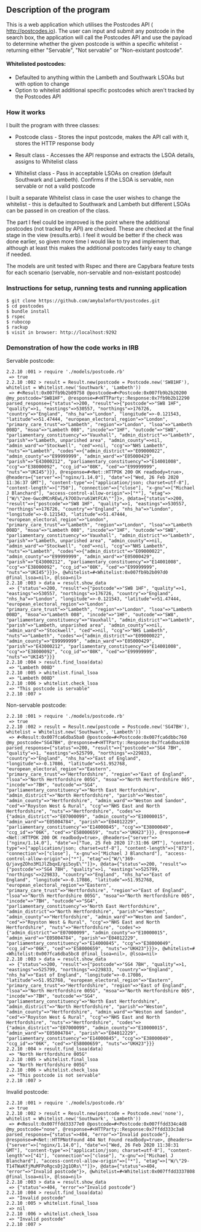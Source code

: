 ## Description of the program

This is a web application which utilises the Postcodes API (​http://postcodes.io). The user can input and submit any postcode in the search box, the application will call the Postcodes API and use the payload to determine whether the given postcode is within a specific whitelist - returning either "Servable", "Not servable" or "Non-existant postcode".

#### Whitelisted postcodes:

- Defaulted to anything within the Lambeth and Southwark LSOAs but with option to change
- Option to whitelist additional specific postcodes which aren't tracked by the Postcodes API

### How it works

I built the program with three classes:

* Postcode class - Stores the input postcode, makes the API call with it, stores the HTTP response body

* Result class - Accesses the API response and extracts the LSOA details, assigns to Whitelist class

* Whitelist class - Pass in acceptable LSOAs on creation (default Southwark and Lambeth). Confirms if the LSOA is servable, non servable or not a valid postcode

I built a separate Whitelist class in case the user wishes to change the whitelist - this is defaulted to Southwark and Lambeth but different LSOAs can be passed in on creation of the class.

The part I feel could be improved is the point where the additional postcodes (not tracked by API) are checked. These are checked at the final stage in the view (results.erb). I feel it would be better if the check was done earlier, so given more time I would like to try and implement that, although at least this makes the additional postcodes fairly easy to change if needed.

The models are unit tested with Rspec and there are Capybara feature tests for each scenario (servable, non-servable and non-existant postcode)

### Instructions for setup, running tests and running application

```
$ git clone https://github.com/amybalmforth/postcodes.git
$ cd postcodes
$ bundle install
$ rspec
$ rubocop
$ rackup
$ visit in browser: http://localhost:9292
```

### Demonstration of how the code works in IRB

Servable postcode:
```
2.2.10 :001 > require './models/postcode.rb'
 => true
2.2.10 :002 > result = Result.new(postcode = Postcode.new('SW81HF'), whitelist = Whitelist.new('Southwark', 'Lambeth'))
 => #<Result:0x007fb9b2b09758 @postcode=#<Postcode:0x007fb9b2b20200 @my_postcode="SW81HF", @response=#<HTTParty::Response:0x7fb9b2b12290 parsed_response={"status"=>200, "result"=>{"postcode"=>"SW8 1HF", "quality"=>1, "eastings"=>530557, "northings"=>176726, "country"=>"England", "nhs_ha"=>"London", "longitude"=>-0.121543, "latitude"=>51.47444, "european_electoral_region"=>"London", "primary_care_trust"=>"Lambeth", "region"=>"London", "lsoa"=>"Lambeth 008D", "msoa"=>"Lambeth 008", "incode"=>"1HF", "outcode"=>"SW8", "parliamentary_constituency"=>"Vauxhall", "admin_district"=>"Lambeth", "parish"=>"Lambeth, unparished area", "admin_county"=>nil, "admin_ward"=>"Stockwell", "ced"=>nil, "ccg"=>"NHS Lambeth", "nuts"=>"Lambeth", "codes"=>{"admin_district"=>"E09000022", "admin_county"=>"E99999999", "admin_ward"=>"E05000429", "parish"=>"E43000212", "parliamentary_constituency"=>"E14001008", "ccg"=>"E38000092", "ccg_id"=>"08K", "ced"=>"E99999999", "nuts"=>"UKI45"}}}, @response=#<Net::HTTPOK 200 OK readbody=true>, @headers={"server"=>["nginx/1.14.0"], "date"=>["Wed, 26 Feb 2020 11:36:37 GMT"], "content-type"=>["application/json; charset=utf-8"], "content-length"=>["750"], "connection"=>["close"], "x-gnu"=>["Michael J Blanchard"], "access-control-allow-origin"=>["*"], "etag"=>["W/\"2ee-GwcdMCnREwL/k7OO3vru61WtFCA\""]}>, @data={"status"=>200, "result"=>{"postcode"=>"SW8 1HF", "quality"=>1, "eastings"=>530557, "northings"=>176726, "country"=>"England", "nhs_ha"=>"London", "longitude"=>-0.121543, "latitude"=>51.47444, "european_electoral_region"=>"London", "primary_care_trust"=>"Lambeth", "region"=>"London", "lsoa"=>"Lambeth 008D", "msoa"=>"Lambeth 008", "incode"=>"1HF", "outcode"=>"SW8", "parliamentary_constituency"=>"Vauxhall", "admin_district"=>"Lambeth", "parish"=>"Lambeth, unparished area", "admin_county"=>nil, "admin_ward"=>"Stockwell", "ced"=>nil, "ccg"=>"NHS Lambeth", "nuts"=>"Lambeth", "codes"=>{"admin_district"=>"E09000022", "admin_county"=>"E99999999", "admin_ward"=>"E05000429", "parish"=>"E43000212", "parliamentary_constituency"=>"E14001008", "ccg"=>"E38000092", "ccg_id"=>"08K", "ced"=>"E99999999", "nuts"=>"UKI45"}}}>, @whitelist=#<Whitelist:0x007fb9b2b097d0 @final_lsoa=nil>, @lsoa=nil>
2.2.10 :003 > data = result.show_data
 => {"status"=>200, "result"=>{"postcode"=>"SW8 1HF", "quality"=>1, "eastings"=>530557, "northings"=>176726, "country"=>"England", "nhs_ha"=>"London", "longitude"=>-0.121543, "latitude"=>51.47444, "european_electoral_region"=>"London", "primary_care_trust"=>"Lambeth", "region"=>"London", "lsoa"=>"Lambeth 008D", "msoa"=>"Lambeth 008", "incode"=>"1HF", "outcode"=>"SW8", "parliamentary_constituency"=>"Vauxhall", "admin_district"=>"Lambeth", "parish"=>"Lambeth, unparished area", "admin_county"=>nil, "admin_ward"=>"Stockwell", "ced"=>nil, "ccg"=>"NHS Lambeth", "nuts"=>"Lambeth", "codes"=>{"admin_district"=>"E09000022", "admin_county"=>"E99999999", "admin_ward"=>"E05000429", "parish"=>"E43000212", "parliamentary_constituency"=>"E14001008", "ccg"=>"E38000092", "ccg_id"=>"08K", "ced"=>"E99999999", "nuts"=>"UKI45"}}}
2.2.10 :004 > result.find_lsoa(data)
 => "Lambeth 008D"
2.2.10 :005 > whitelist.final_lsoa
 => "Lambeth 008D"
2.2.10 :006 > whitelist.check_lsoa
 => "This postcode is servable"
2.2.10 :007 >
```

Non-servable postcode:
```
2.2.10 :001 > require './models/postcode.rb'
 => true
2.2.10 :002 > result = Result.new(postcode = Postcode.new('SG47BH'), whitelist = Whitelist.new('Southwark', 'Lambeth'))
 => #<Result:0x007fca6dba5ba0 @postcode=#<Postcode:0x007fca6dbbc760 @my_postcode="SG47BH", @response=#<HTTParty::Response:0x7fca6dbac630 parsed_response={"status"=>200, "result"=>{"postcode"=>"SG4 7BH", "quality"=>1, "eastings"=>525799, "northings"=>229833, "country"=>"England", "nhs_ha"=>"East of England", "longitude"=>-0.17086, "latitude"=>51.952768, "european_electoral_region"=>"Eastern", "primary_care_trust"=>"Hertfordshire", "region"=>"East of England", "lsoa"=>"North Hertfordshire 005G", "msoa"=>"North Hertfordshire 005", "incode"=>"7BH", "outcode"=>"SG4", "parliamentary_constituency"=>"North East Hertfordshire", "admin_district"=>"North Hertfordshire", "parish"=>"Weston", "admin_county"=>"Hertfordshire", "admin_ward"=>"Weston and Sandon", "ced"=>"Royston West & Rural", "ccg"=>"NHS East and North Hertfordshire", "nuts"=>"Hertfordshire", "codes"=>{"admin_district"=>"E07000099", "admin_county"=>"E10000015", "admin_ward"=>"E05004784", "parish"=>"E04012229", "parliamentary_constituency"=>"E14000845", "ccg"=>"E38000049", "ccg_id"=>"06K", "ced"=>"E58000659", "nuts"=>"UKH23"}}}, @response=#<Net::HTTPOK 200 OK readbody=true>, @headers={"server"=>["nginx/1.14.0"], "date"=>["Tue, 25 Feb 2020 17:31:06 GMT"], "content-type"=>["application/json; charset=utf-8"], "content-length"=>["873"], "connection"=>["close"], "x-gnu"=>["Michael J Blanchard"], "access-control-allow-origin"=>["*"], "etag"=>["W/\"369-Q/javgZOho3M1JlZbqxE/gi5oyE\""]}>, @data={"status"=>200, "result"=>{"postcode"=>"SG4 7BH", "quality"=>1, "eastings"=>525799, "northings"=>229833, "country"=>"England", "nhs_ha"=>"East of England", "longitude"=>-0.17086, "latitude"=>51.952768, "european_electoral_region"=>"Eastern", "primary_care_trust"=>"Hertfordshire", "region"=>"East of England", "lsoa"=>"North Hertfordshire 005G", "msoa"=>"North Hertfordshire 005", "incode"=>"7BH", "outcode"=>"SG4", "parliamentary_constituency"=>"North East Hertfordshire", "admin_district"=>"North Hertfordshire", "parish"=>"Weston", "admin_county"=>"Hertfordshire", "admin_ward"=>"Weston and Sandon", "ced"=>"Royston West & Rural", "ccg"=>"NHS East and North Hertfordshire", "nuts"=>"Hertfordshire", "codes"=>{"admin_district"=>"E07000099", "admin_county"=>"E10000015", "admin_ward"=>"E05004784", "parish"=>"E04012229", "parliamentary_constituency"=>"E14000845", "ccg"=>"E38000049", "ccg_id"=>"06K", "ced"=>"E58000659", "nuts"=>"UKH23"}}}>, @whitelist=#<Whitelist:0x007fca6dba5bc8 @final_lsoa=nil>, @lsoa=nil>  
2.2.10 :003 > data = result.show_data
 => {"status"=>200, "result"=>{"postcode"=>"SG4 7BH", "quality"=>1, "eastings"=>525799, "northings"=>229833, "country"=>"England", "nhs_ha"=>"East of England", "longitude"=>-0.17086, "latitude"=>51.952768, "european_electoral_region"=>"Eastern", "primary_care_trust"=>"Hertfordshire", "region"=>"East of England", "lsoa"=>"North Hertfordshire 005G", "msoa"=>"North Hertfordshire 005", "incode"=>"7BH", "outcode"=>"SG4", "parliamentary_constituency"=>"North East Hertfordshire", "admin_district"=>"North Hertfordshire", "parish"=>"Weston", "admin_county"=>"Hertfordshire", "admin_ward"=>"Weston and Sandon", "ced"=>"Royston West & Rural", "ccg"=>"NHS East and North Hertfordshire", "nuts"=>"Hertfordshire", "codes"=>{"admin_district"=>"E07000099", "admin_county"=>"E10000015", "admin_ward"=>"E05004784", "parish"=>"E04012229", "parliamentary_constituency"=>"E14000845", "ccg"=>"E38000049", "ccg_id"=>"06K", "ced"=>"E58000659", "nuts"=>"UKH23"}}}
2.2.10 :004 > result.find_lsoa(data)
 => "North Hertfordshire 005G"
2.2.10 :005 > whitelist.final_lsoa
 => "North Hertfordshire 005G"
2.2.10 :006 > whitelist.check_lsoa
 => "This postcode is not servable"
2.2.10 :007 >
```

Invalid postcode:
```
2.2.10 :001 > require './models/postcode.rb'
 => true
2.2.10 :002 > result = Result.new(postcode = Postcode.new('none'), whitelist = Whitelist.new('Southwark', 'Lambeth'))
 => #<Result:0x007ffdd33377e0 @postcode=#<Postcode:0x007ffdd334c4d8 @my_postcode="none", @response=#<HTTParty::Response:0x7ffdd333c3a8 parsed_response={"status"=>404, "error"=>"Invalid postcode"}, @response=#<Net::HTTPNotFound 404 Not Found readbody=true>, @headers={"server"=>["nginx/1.14.0"], "date"=>["Wed, 26 Feb 2020 11:38:31 GMT"], "content-type"=>["application/json; charset=utf-8"], "content-length"=>["41"], "connection"=>["close"], "x-gnu"=>["Michael J Blanchard"], "access-control-allow-origin"=>["*"], "etag"=>["W/\"29-T14TWaKfjMuMFPoRgcsDj2g1ORs\""]}>, @data={"status"=>404, "error"=>"Invalid postcode"}>, @whitelist=#<Whitelist:0x007ffdd3337808 @final_lsoa=nil>, @lsoa=nil>
2.2.10 :003 > data = result.show_data
 => {"status"=>404, "error"=>"Invalid postcode"}
2.2.10 :004 > result.find_lsoa(data)
 => "Invalid postcode"
2.2.10 :005 > whitelist.final_lsoa
 => nil
2.2.10 :006 > whitelist.check_lsoa
 => "Invalid postcode"
2.2.10 :007 >
```
